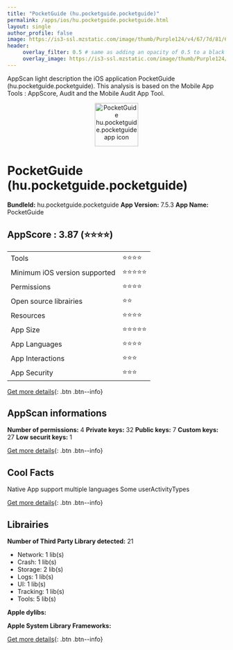 ```yaml
---
title: "PocketGuide (hu.pocketguide.pocketguide)"
permalink: /apps/ios/hu.pocketguide.pocketguide.html
layout: single
author_profile: false
image: https://is3-ssl.mzstatic.com/image/thumb/Purple124/v4/67/7d/81/677d81af-fdcf-3f34-7171-ccafc58e92d8/AppIcon-1x_U007emarketing-0-2-0-0-85-220.png/512x512bb.jpg
header: 
     overlay_filter: 0.5 # same as adding an opacity of 0.5 to a black background
     overlay_image: https://is3-ssl.mzstatic.com/image/thumb/Purple124/v4/67/7d/81/677d81af-fdcf-3f34-7171-ccafc58e92d8/AppIcon-1x_U007emarketing-0-2-0-0-85-220.png/512x512bb.jpg
---
```

AppScan light description the iOS application PocketGuide (hu.pocketguide.pocketguide). This analysis is based on the Mobile App Tools : AppScore, Audit and the Mobile Audit App Tool.

  
  
<div style="text-align: center;"><img src="https://is3-ssl.mzstatic.com/image/thumb/Purple124/v4/67/7d/81/677d81af-fdcf-3f34-7171-ccafc58e92d8/AppIcon-1x_U007emarketing-0-2-0-0-85-220.png/512x512bb.jpg" width="100" height="100" alt="PocketGuide hu.pocketguide.pocketguide app icon"></div>  
  
# PocketGuide (hu.pocketguide.pocketguide)

**BundleId:** hu.pocketguide.pocketguide
**App Version:** 7.5.3
**App Name:** PocketGuide


## AppScore : 3.87 (⭐️⭐️⭐️⭐️) 

<table>
<tr><td> Tools </td><td> ⭐️⭐️⭐️⭐️ </td></tr>
<tr><td> Minimum iOS version supported </td><td> ⭐️⭐️⭐️⭐️⭐️ </td></tr>
<tr><td> Permissions </td><td> ⭐️⭐️⭐️⭐️ </td></tr>
<tr><td> Open source librairies </td><td> ⭐️⭐️ </td></tr>
<tr><td> Resources </td><td> ⭐️⭐️⭐️⭐️ </td></tr>
<tr><td> App Size </td><td> ⭐️⭐️⭐️⭐️⭐️ </td></tr>
<tr><td> App Languages </td><td> ⭐️⭐️⭐️⭐️ </td></tr>
<tr><td> App Interactions </td><td> ⭐️⭐️⭐️ </td></tr>
<tr><td> App Security </td><td> ⭐️⭐️⭐️ </td></tr>
</table>

[Get more details](/pricing.html){: .btn .btn--info}  
  
## AppScan informations 

**Number of permissions:** 4
**Private keys:** 32
**Public keys:** 7
**Custom keys:** 27
**Low securit keys:** 1
  
[Get more details](/pricing.html){: .btn .btn--info}

## Cool Facts

Native App
support multiple languages
Some userActivityTypes
  
[Get more details](/pricing.html){: .btn .btn--info}

## Librairies 
**Number of Third Party Library detected:** 21
- Network: 1 lib(s)
- Crash: 1 lib(s)
- Storage: 2 lib(s)
- Logs: 1 lib(s)
- UI: 1 lib(s)
- Tracking: 1 lib(s)
- Tools: 5 lib(s)

**Apple dylibs:**


**Apple System Library Frameworks:**


  
[Get more details](/pricing.html){: .btn .btn--info}


